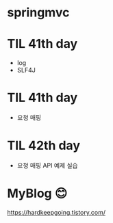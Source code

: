 # springmvc

# TIL 41th day 
* log
* SLF4J

# TIL 41th day 
* 요청 매핑

# TIL 42th day
* 요청 매핑 API 예제 실습

# MyBlog 😊

https://hardkeepgoing.tistory.com/
